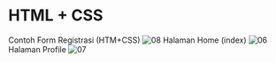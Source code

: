 # HTML + CSS
Contoh Form Registrasi (HTM+CSS)
![08](https://user-images.githubusercontent.com/61085159/95157626-d8aa7900-07c3-11eb-8709-f44d7fed883c.png)
Halaman Home (index)
![06](https://user-images.githubusercontent.com/61085159/95157630-d9430f80-07c3-11eb-9b2d-894f123e6a3d.png)
Halaman Profile
![07](https://user-images.githubusercontent.com/61085159/95157632-d9dba600-07c3-11eb-8e09-6b1c5d3fd746.png)
